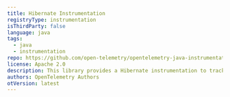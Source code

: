 ```yaml
---
title: Hibernate Instrumentation
registryType: instrumentation
isThirdParty: false
language: java
tags:
  - java
  - instrumentation
repo: https://github.com/open-telemetry/opentelemetry-java-instrumentation/tree/master/instrumentation/hibernate
license: Apache 2.0
description: This library provides a Hibernate instrumentation to track requests through OpenTelemetry.
authors: OpenTelemetry Authors
otVersion: latest
---
```

